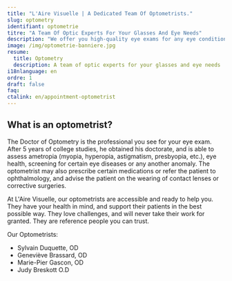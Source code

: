 ```yaml
---
title: "L'Aire Visuelle | A Dedicated Team Of Optometrists."
slug: optometry
identifiant: optometrie
titre: "A Team Of Optic Experts For Your Glasses And Eye Needs"
description: "We offer you high-quality eye exams for any eye condition you could have. We also provide you a top of the line selection of glasses and frames."
image: /img/optometrie-banniere.jpg
resume:
  title: Optometry
  description: A team of optic experts for your glasses and eye needs
i18nlanguage: en
ordre: 1
draft: false
faq:
ctalink: en/appointment-optometrist
---
```


## What is an optometrist?

The Doctor of Optometry is the professional you see for your eye exam. After 5 years of college studies, he obtained his doctorate, and is able to assess ametropia (myopia, hyperopia, astigmatism, presbyopia, etc.), eye health, screening for certain eye diseases or any another anomaly. The optometrist may also prescribe certain medications or refer the patient to ophthalmology, and advise the patient on the wearing of contact lenses or corrective surgeries.

At L'Aire Visuelle, our optometrists are accessible and ready to help you. They have your health in mind, and support their patients in the best possible way. They love challenges, and will never take their work for granted. They are reference people you can trust.

Our Optometrists:

- Sylvain Duquette, OD
- Geneviève Brassard, OD
- Marie-Pier Gascon, OD
- Judy Breskott O.D
